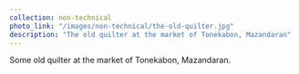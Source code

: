 ```yaml
---
collection: non-technical
photo_link: "/images/non-technical/the-old-quilter.jpg"
description: "The old quilter at the market of Tonekabon, Mazandaran"
---
```


Some old quilter at the market of Tonekabon, Mazandaran.

